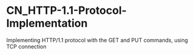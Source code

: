 # CN_HTTP-1.1-Protocol-Implementation
Implementing HTTP/1.1 protocol with the GET and PUT commands, using TCP connection
